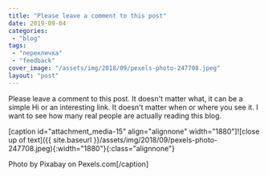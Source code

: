 ```yaml
---
title: "Please leave a comment to this post"
date: 2019-09-04
categories: 
 - "blog"
tags: 
 - "перекличка"
 - "feedback"
cover_image: "/assets/img/2018/09/pexels-photo-247708.jpeg"
layout: "post"
---
```


Please leave a comment to this post. It doesn't matter what, it can be a simple Hi or an interesting link. It doesn't matter when or where you see it. I want to see how many real people are actually reading this blog.

[caption id="attachment_media-15" align="alignnone" width="1880"]![close up of text]({{ site.baseurl }}/assets/img/2018/09/pexels-photo-247708.jpeg){:width="1880"}{:class="alignnone"}

 Photo by Pixabay on Pexels.com[/caption]
